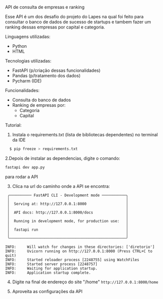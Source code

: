 API de consulta de empresas e ranking

Esse API é um dos desafio do projeto do Lapes na qual foi feito para consultar o banco de dados
de sucesso de startups e tambem fazer um ranking dessas empresas por capital e categoria.

Linguagens utilizadas:
- Python
- HTML
  
Tecnologias utilizadas:
- FastAPI (p/criação dessas funcionalidades)
- Pandas (p/tratamento dos dados)
- Pycharm (IDE)

Funcionalidades:
- Consulta do banco de dados
- Ranking de empresas por:
  - Categoria
  - Capital

Tutorial:
1. Instala o requirements.txt (lista de bibliotecas dependentes) no terminal da IDE
```bash
  $ pip freeze > requirements.txt
```

2.Depois de instalar as dependencias, digite o comando:
```bash
fastapi dev app.py
```
para rodar a API

3. Clica na url do caminho onde a API se encontra:
```
 ╭────────── FastAPI CLI - Development mode ───────────╮
 │                                                     │
 │  Serving at: http://127.0.0.1:8000                  │
 │                                                     │
 │  API docs: http://127.0.0.1:8000/docs               │
 │                                                     │
 │  Running in development mode, for production use:   │
 │                                                     │
 │  fastapi run                                        │
 │                                                     │
 ╰─────────────────────────────────────────────────────╯

INFO:     Will watch for changes in these directories: ['diretorio']
INFO:     Uvicorn running on http://127.0.0.1:8000 (Press CTRL+C to quit)
INFO:     Started reloader process [2248755] using WatchFiles
INFO:     Started server process [2248757]
INFO:     Waiting for application startup.
INFO:     Application startup complete.
```
4. Digite na final de endereço do site "/home"
```http://127.0.0.1:8000/home```

5. Aproveita as configurações da API
